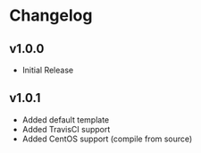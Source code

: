 Changelog
=========

v1.0.0
------
* Initial Release

v1.0.1
------
* Added default template
* Added TravisCI support
* Added CentOS support (compile from source)

